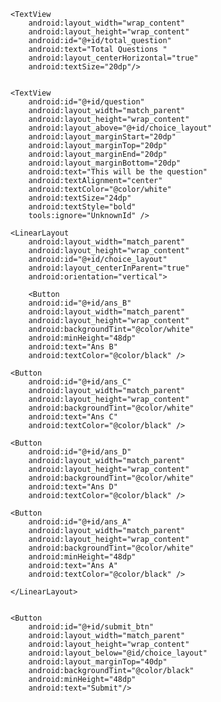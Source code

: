 <RelativeLayout xmlns:android="http://schemas.android.com/apk/res/android"
    xmlns:app="http://schemas.android.com/apk/res-auto"
    xmlns:tools="http://schemas.android.com/tools"
    android:layout_width="match_parent"
    android:layout_height="match_parent"
    android:background="@color/teal_200"
    android:padding="24dp"
    tools:context=".MainActivity">

    <TextView
        android:layout_width="wrap_content"
        android:layout_height="wrap_content"
        android:id="@+id/total_question"
        android:text="Total Questions "
        android:layout_centerHorizontal="true"
        android:textSize="20dp"/>


    <TextView
        android:id="@+id/question"
        android:layout_width="match_parent"
        android:layout_height="wrap_content"
        android:layout_above="@+id/choice_layout"
        android:layout_marginStart="20dp"
        android:layout_marginTop="20dp"
        android:layout_marginEnd="20dp"
        android:layout_marginBottom="20dp"
        android:text="This will be the question"
        android:textAlignment="center"
        android:textColor="@color/white"
        android:textSize="24dp"
        android:textStyle="bold"
        tools:ignore="UnknownId" />

    <LinearLayout
        android:layout_width="match_parent"
        android:layout_height="wrap_content"
        android:id="@+id/choice_layout"
        android:layout_centerInParent="true"
        android:orientation="vertical">

        <Button
        android:id="@+id/ans_B"
        android:layout_width="match_parent"
        android:layout_height="wrap_content"
        android:backgroundTint="@color/white"
        android:minHeight="48dp"
        android:text="Ans B"
        android:textColor="@color/black" />

    <Button
        android:id="@+id/ans_C"
        android:layout_width="match_parent"
        android:layout_height="wrap_content"
        android:backgroundTint="@color/white"
        android:text="Ans C"
        android:textColor="@color/black" />

    <Button
        android:id="@+id/ans_D"
        android:layout_width="match_parent"
        android:layout_height="wrap_content"
        android:backgroundTint="@color/white"
        android:text="Ans D"
        android:textColor="@color/black" />

    <Button
        android:id="@+id/ans_A"
        android:layout_width="match_parent"
        android:layout_height="wrap_content"
        android:backgroundTint="@color/white"
        android:minHeight="48dp"
        android:text="Ans A"
        android:textColor="@color/black" />

    </LinearLayout>


    <Button
        android:id="@+id/submit_btn"
        android:layout_width="match_parent"
        android:layout_height="wrap_content"
        android:layout_below="@id/choice_layout"
        android:layout_marginTop="40dp"
        android:backgroundTint="@color/black"
        android:minHeight="48dp"
        android:text="Submit"/>

</RelativeLayout>

